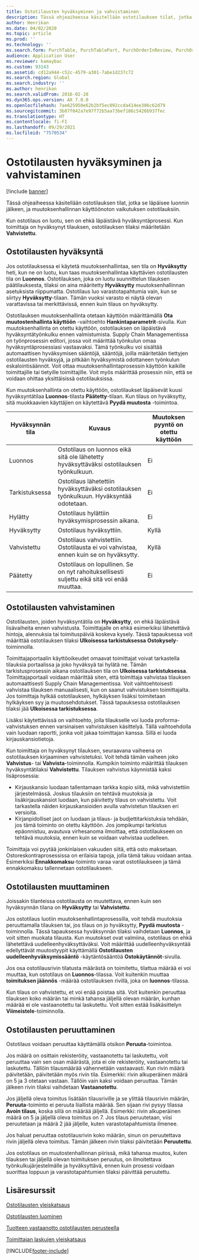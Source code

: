 ```yaml
---
title: Ostotilausten hyväksyminen ja vahvistaminen
description: Tässä ohjeaiheessa käsitellään ostotilauksen tilat, jotka se läpäisee luonnin jälkeen, ja muutoksenhallinnan käyttöönoton vaikutuksen ostotilauksiin.
author: Henrikan
ms.date: 04/02/2020
ms.topic: article
ms.prod: ''
ms.technology: ''
ms.search.form: PurchTable, PurchTablePart, PurchOrderInReview, PurchOrderApproved, PurchOrderInDraft, PurchOrderAssignedToMe, VendPurchOrderJournalListPage, PurchTableWorkflowDropDialog, VendPurchOrderJournal
audience: Application User
ms.reviewer: kamaybac
ms.custom: 93143
ms.assetid: cd12a944-c52c-4579-a301-7abe1d237c72
ms.search.region: Global
ms.search.industry: ''
ms.author: henrikan
ms.search.validFrom: 2016-02-28
ms.dyn365.ops.version: AX 7.0.0
ms.openlocfilehash: 7ae625950e62b2bf5ec092ccda414ee306c62d79
ms.sourcegitcommit: 3b87f042a7e97f72b5aa73bef186c5426b937fec
ms.translationtype: HT
ms.contentlocale: fi-FI
ms.lasthandoff: 09/29/2021
ms.locfileid: "7570534"
---
```

# <a name="approve-and-confirm-purchase-orders"></a>Ostotilausten hyväksyminen ja vahvistaminen

[!include [banner](../includes/banner.md)]

Tässä ohjeaiheessa käsitellään ostotilauksen tilat, jotka se läpäisee luonnin jälkeen, ja muutoksenhallinnan käyttöönoton vaikutuksen ostotilauksiin.

Kun ostotilaus on luotu, sen on ehkä läpäistävä hyväksyntäprosessi. Kun toimittaja on hyväksynyt tilauksen, ostotilauksen tilaksi määritetään **Vahvistettu**.

## <a name="approval-of-purchase-orders"></a>Ostotilausten hyväksyntä
Jos ostotilauksessa ei käytetä muutoksenhallintaa, sen tila on **Hyväksytty** heti, kun ne on luotu, kun taas muutoksenhallintaa käyttävien ostotilausten tila on **Luonnos**. Ostotilauksen, joka on luotu suunnittelun tilauksen päätilauksesta, tilaksi on aina määritetty **Hyväksytty** muutoksenhallinnan asetuksista riippumatta. Ostotilaus luo varastotapahtumia vain, kun se siirtyy **Hyväksytty**-tilaan. Tämän vuoksi varasto ei näytä olevan varattavissa tai merkittävissä, ennen kuin tilaus on hyväksytty.

Ostotilauksen muutoksenhallinta otetaan käyttöön määrittämällä **Ota muutostenhallinta käyttöön** -vaihtoehto **Hankintaparametrit**-sivulla. Kun muutoksenhallinta on otettu käyttöön, ostotilauksen on läpäistävä hyväksyntätyönkulku ennen valmistumista. Supply Chain Managementissa on työnprosessin editori, jossa voit määrittää työnkulun omaa hyväksyntäprosessiasi vastaavaksi. Tämä työnkulku voi sisältää automaattisen hyväksymisen sääntöjä, sääntöjä, joilla määritetään tiettyjen ostotilausten hyväksyjä, ja pitkään hyväksymistä odottaneen työnkulun eskalointisäännöt. Voit ottaa muutoksenhallintaprosessin käyttöön kaikille toimittajille tai tietyille toimittajille. Voit myös määrittää prosessin niin, että se voidaan ohittaa yksittäisissä ostotilauksissa.

Kun muutoksenhallinta on otettu käyttöön, ostotilaukset läpäisevät kuusi hyväksyntätilaa **Luonnos**-tilasta **Päätetty**-tilaan. Kun tilaus on hyväksytty, sitä muokkaavien käyttäjien on käytettävä **Pyydä muutosta** -toimintoa.

| Hyväksynnän tila | Kuvaus                                                                      | Muutoksen pyyntö on otettu käyttöön |
|-----------------|----------------------------------------------------------------------------------|---------------------------|
| Luonnos           | Ostotilaus on luonnos eikä sitä ole lähetetty hyväksyttäväksi ostotilauksen työnkulkuun.     | Ei                        |
| Tarkistuksessa       | Ostotilaus lähetettiin hyväksyttäväksi ostotilauksen työnkulkuun. Hyväksyntää odotetaan.       | Ei                        |
| Hylätty        | Ostotilaus hylättiin hyväksymisprosessin aikana.                                 | Ei                        |
| Hyväksytty        | Ostotilaus hyväksyttiin.                                                             | Kyllä                       |
| Vahvistettu       | Ostotilaus vahvistettiin. Ostotilausta ei voi vahvistaa, ennen kuin se on hyväksytty.        | Kyllä                       |
| Päätetty       | Ostotilaus on lopullinen. Se on nyt rahoituksellisesti suljettu eikä sitä voi enää muuttaa. | Ei                        |

## <a name="confirming-purchase-orders"></a>Ostotilausten vahvistaminen
Ostotilausten, joiden hyväksyntätila on **Hyväksytty**, on ehkä läpäistävä lisävaiheita ennen vahvistusta. Toimittajalle on ehkä esimerkiksi lähetettävä hintoja, alennuksia tai toimituspäiviä koskeva kysely. Tässä tapauksessa voit määrittää ostotilauksen tilaksi **Ulkoisessa tarkistuksessa** **Ostokysely**-toiminnolla.

Toimittajaportaalin käyttöoikeudet omaavat toimittajat voivat tarkastella tilauksia portaalissa ja joko hyväksyä tai hylätä ne. Tämän tarkistusprosessin aikana ostotilauksen tila on **Ulkoisessa tarkistuksessa**. Toimittajaportaali voidaan määrittää siten, että toimittaja vahvistaa tilauksen automaattisesti Supply Chain Managementissa. Voit vaihtoehtoisesti vahvistaa tilauksen manuaalisesti, kun on saanut vahvistuksen toimittajalta. Jos toimittaja hylkää ostotilauksen, hylkäyksen lisäksi toimitetaan hylkäyksen syy ja muutosehdotukset. Tässä tapauksessa ostotilauksen tilaksi jää **Ulkoisessa tarkistuksessa**.

Lisäksi käytettävissä on vaihtoehto, jolla tilaukselle voi luoda proforma-vahvistuksen ennen varsinaisen vahvistuksen käsittelyä. Tällä vaihtoehdolla vain luodaan raportti, jonka voit jakaa toimittajan kanssa. Sillä ei luoda kirjauskansiotietoja.

Kun toimittaja on hyväksynyt tilauksen, seuraavana vaiheena on ostotilauksen kirjaaminen vahvistetuksi. Voit tehdä tämän vaiheen joko **Vahvistus**- tai **Vahvista**-toiminnolla. Kumpikin toiminto määrittää tilauksen hyväksyntätilaksi **Vahvistettu**. Tilauksen vahvistus käynnistää kaksi lisäprosessia:

-   Kirjauskansio luodaan tallentamaan tarkka kopio siitä, mikä vahvistettiin järjestelmässä. Joskus tilauksiin on tehtävä muutoksia ja lisäkirjauskansiot luodaan, kun päivitetty tilaus on vahvistettu. Voit tarkastella näiden kirjauskansioiden avulla vahvistetun tilauksen eri versioita.
-   Kirjanpidolliset jaot on luodaan ja tilaus- ja budjettitarkistuksia tehdään, jos tämä toiminto on otettu käyttöön. Jos jompikumpi tarkistus epäonnistuu, avautuva virhesanoma ilmoittaa, että ostotilaukseen on tehtävä muutoksia, ennen kuin se voidaan vahvistaa uudelleen.

Toimittaja voi pyytää jonkinlaisen vakuuden siitä, että osto maksetaan. Ostoreskontraprosessissa on erilaisia tapoja, jolla tämä takuu voidaan antaa. Esimerkiksi **Ennakkomaksu**-toiminto varaa varat ostotilaukseen ja tämä ennakkomaksu tallennetaan ostotilaukseen.

## <a name="changing-purchase-orders"></a>Ostotilausten muuttaminen
Joissakin tilanteissa ostotilausta on muutettava, ennen kuin sen hyväksynnän tilana on **Hyväksytty** tai **Vahvistettu**.

Jos ostotilaus luotiin muutoksenhallintaprosessilla, voit tehdä muutoksia peruuttamalla tilauksen tai, jos tilaus on jo hyväksytty, **Pyydä muutosta** -toiminnolla. Tässä tapauksessa hyväksynnän tilaksi vaihdetaan **Luonnos**, ja voit sitten muokata tilausta. Kun muutokset ovat valmiina, ostotilaus on ehkä lähetettävä uudelleenhyväksyttäväksi. Voit määrittää uudelleenhyväksyntää edellyttävät muutostyypit käyttämällä **Ostotilausten uudelleenhyväksymissääntö** -käytäntösääntöä **Ostokäytännöt**-sivulla.

Jos osa ostotilausrivin tilatusta määrästä on toimitettu, tilattua määrää ei voi muuttaa, kun ostotilaus on **Luonnos**-tilassa. Voit kuitenkin muuttaa **toimituksen jäännös** -määrää ostotilauksen rivillä, joka on **luonnos**-tilassa.

Kun tilaus on vahvistettu, et voi enää poistaa sitä. Voit kuitenkin peruuttaa tilauksen koko määrän tai minkä tahansa jäljellä olevan määrän, kunhan määrää ei ole vastaanotettu tai laskutettu. Voit sitten estää lisäkäsittelyn **Viimeistele**-toiminnolla. 


## <a name="canceling-purchase-orders"></a>Ostotilausten peruuttaminen

Ostotilaus voidaan peruuttaa käyttämällä otsikon **Peruuta**-toimintoa.

Jos määrä on osittain rekisteröity, vastaanotettu tai laskutettu, voit peruuttaa vain sen osan määrästä, jota ei ole rekisteröity, vastaanotettu tai laskutettu. Tällöin tilausmäärää vähennetään vastaavasti. Kun rivin määrä päivitetään, päivitetään myös rivin tila. Esimerkki: rivin alkuperäinen määrä on 5 ja 3 otetaan vastaan. Tällöin vain kaksi voidaan peruuttaa. Tämän jälkeen rivin tilaksi vaihdetaan **Vastaanotettu**.

Jos jäljellä oleva toimitus lisätään tilausriville ja se ylittää tilausrivin määrän, **Peruuta**-toiminto ei peruuta liiallista määrää. Sen sijaan rivi pysyy tilassa **Avoin tilaus**, koska sillä on määrää jäljellä. Esimerkki: rivin alkuperäinen määrä on 5 ja jäljellä oleva toimitus on 7. Jos tilaus peruutetaan, viisi peruutetaan ja määrä 2 jää jäljelle, kuten varastotapahtumista ilmenee.

Jos haluat peruuttaa ostotilausrivin koko määrän, sinun on peruutettava rivin jäljellä oleva toimitus. Tämän jälkeen rivin tilaksi päivitetään **Peruutettu**.

Jos ostotilaus on muutostenhallinnan piirissä, mikä tahansa muutos, kuten tilauksen tai jäljellä olevan toimituksen peruutus, on ilmoitettava työnkulkujärjestelmälle ja hyväksyttävä, ennen kuin prosessi voidaan suorittaa loppuun ja varastotapahtumien tilaksi päivittää peruutettu.

## <a name="additional-resources"></a>Lisäresurssit

[Ostotilausten yleiskatsaus](purchase-order-overview.md)

[Ostotilausten luominen](purchase-order-creation.md)

[Tuotteen vastaanotto ostotilausten perusteella](product-receipt-against-purchase-orders.md)

[Toimittajan laskujen yleiskatsaus](../../finance/accounts-payable/vendor-invoices-overview.md)





[!INCLUDE[footer-include](../../includes/footer-banner.md)]